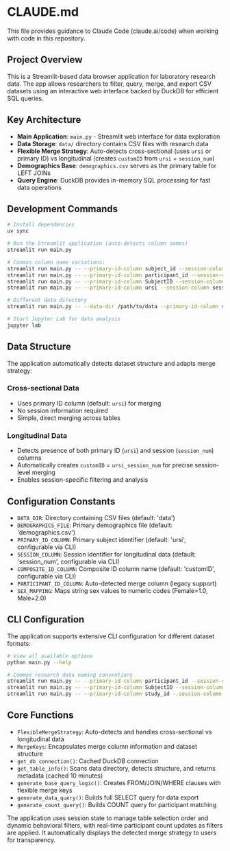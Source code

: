 # CLAUDE.md

This file provides guidance to Claude Code (claude.ai/code) when working with code in this repository.

## Project Overview

This is a Streamlit-based data browser application for laboratory research data. The app allows researchers to filter, query, merge, and export CSV datasets using an interactive web interface backed by DuckDB for efficient SQL queries.

## Key Architecture

- **Main Application**: `main.py` - Streamlit web interface for data exploration
- **Data Storage**: `data/` directory contains CSV files with research data
- **Flexible Merge Strategy**: Auto-detects cross-sectional (uses `ursi` or primary ID) vs longitudinal (creates `customID` from `ursi` + `session_num`)
- **Demographics Base**: `demographics.csv` serves as the primary table for LEFT JOINs
- **Query Engine**: DuckDB provides in-memory SQL processing for fast data operations

## Development Commands

```bash
# Install dependencies
uv sync

# Run the Streamlit application (auto-detects column names)
streamlit run main.py

# Common column name variations:
streamlit run main.py -- --primary-id-column subject_id --session-column timepoint
streamlit run main.py -- --primary-id-column participant_id --session-column visit
streamlit run main.py -- --primary-id-column SubjectID --session-column Session
streamlit run main.py -- --primary-id-column ursi --session-column session_num --composite-id-column participantID

# Different data directory
streamlit run main.py -- --data-dir /path/to/data --primary-id-column study_id

# Start Jupyter Lab for data analysis
jupyter lab
```

## Data Structure

The application automatically detects dataset structure and adapts merge strategy:

### Cross-sectional Data
- Uses primary ID column (default: `ursi`) for merging
- No session information required
- Simple, direct merging across tables

### Longitudinal Data  
- Detects presence of both primary ID (`ursi`) and session (`session_num`) columns
- Automatically creates `customID` = `ursi_session_num` for precise session-level merging
- Enables session-specific filtering and analysis

## Configuration Constants

- `DATA_DIR`: Directory containing CSV files (default: 'data')
- `DEMOGRAPHICS_FILE`: Primary demographics file (default: 'demographics.csv')
- `PRIMARY_ID_COLUMN`: Primary subject identifier (default: 'ursi', configurable via CLI)
- `SESSION_COLUMN`: Session identifier for longitudinal data (default: 'session_num', configurable via CLI)
- `COMPOSITE_ID_COLUMN`: Composite ID column name (default: 'customID', configurable via CLI)
- `PARTICIPANT_ID_COLUMN`: Auto-detected merge column (legacy support)
- `SEX_MAPPING`: Maps string sex values to numeric codes (Female=1.0, Male=2.0)

## CLI Configuration

The application supports extensive CLI configuration for different dataset formats:

```bash
# View all available options
python main.py --help

# Common research data naming conventions
streamlit run main.py -- --primary-id-column participant_id --session-column visit
streamlit run main.py -- --primary-id-column SubjectID --session-column Session --composite-id-column participantID
streamlit run main.py -- --primary-id-column study_id --session-column timepoint --data-dir /path/to/data
```

## Core Functions

- `FlexibleMergeStrategy`: Auto-detects and handles cross-sectional vs longitudinal data
- `MergeKeys`: Encapsulates merge column information and dataset structure
- `get_db_connection()`: Cached DuckDB connection
- `get_table_info()`: Scans data directory, detects structure, and returns metadata (cached 10 minutes)
- `generate_base_query_logic()`: Creates FROM/JOIN/WHERE clauses with flexible merge keys
- `generate_data_query()`: Builds full SELECT query for data export
- `generate_count_query()`: Builds COUNT query for participant matching

The application uses session state to manage table selection order and dynamic behavioral filters, with real-time participant count updates as filters are applied. It automatically displays the detected merge strategy to users for transparency.